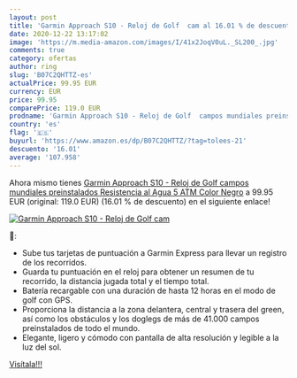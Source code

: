 ```yaml
---
layout: post
title: 'Garmin Approach S10 - Reloj de Golf  cam al 16.01 % de descuento'
date: 2020-12-22 13:17:02
image: 'https://m.media-amazon.com/images/I/41x2JoqV0uL._SL200_.jpg'
comments: true
category: ofertas
author: ring
slug: 'B07C2QHTTZ-es'
actualPrice: 99.95 EUR
currency: EUR
price: 99.95
comparePrice: 119.0 EUR
prodname: 'Garmin Approach S10 - Reloj de Golf  campos mundiales preinstalados  Resistencia al Agua 5 ATM  Color Negro'
country: 'es'
flag: '🇪🇸'
buyurl: 'https://www.amazon.es/dp/B07C2QHTTZ/?tag=tolees-21'
descuento: '16.01'
average: '107.958'
---
```


Ahora mismo tienes [Garmin Approach S10 - Reloj de Golf  campos mundiales preinstalados  Resistencia al Agua 5 ATM  Color Negro](https://www.amazon.es/dp/B07C2QHTTZ/?tag=tolees-21) a 99.95 EUR (original: 119.0 EUR) (16.01 %  de descuento) en el siguiente enlace!

[![Garmin Approach S10 - Reloj de Golf  cam](https://m.media-amazon.com/images/I/41x2JoqV0uL._SL200_.jpg)](https://www.amazon.es/dp/B07C2QHTTZ/?tag=tolees-21)

🔎:

- Sube tus tarjetas de puntuación a Garmin Express para llevar un registro de los recorridos.
- Guarda tu puntuación en el reloj para obtener un resumen de tu recorrido, la distancia jugada total y el tiempo total.
- Batería recargable con una duración de hasta 12 horas en el modo de golf con GPS.
- Proporciona la distancia a la zona delantera, central y trasera del green, así como los obstáculos y los doglegs de más de 41.000 campos preinstalados de todo el mundo.
- Elegante, ligero y cómodo con pantalla de alta resolución y legible a la luz del sol.

[Visítala!!!](https://www.amazon.es/dp/B07C2QHTTZ/?tag=tolees-21)
